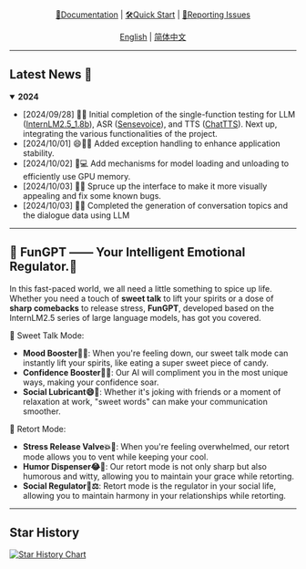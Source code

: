 <div align="center">
  <!-- <img src="Assets/image/FunGPT-logo.svg" width="450"/> -->

  [📘Documentation](https://github.com/Alannikos/FunGPT) |
  [🛠️Quick Start](https://github.com/Alannikos/FunGPT) |
  [🤔Reporting Issues](https://github.com/Alannikos/FunGPT/issues) 

  [English](README_en.md) | [简体中文](README_zh.md)

</div>

_____________________________________________________________________


## Latest News 🎉

<details open>
<summary><b>2024</b></summary>

- \[2024/09/28\] 👋👋 Initial completion of the single-function testing for LLM ([InternLM2.5_1.8b](https://huggingface.co/internlm/internlm2_5-1_8b-chat)), ASR ([Sensevoice](https://www.modelscope.cn/models/iic/sensevoicesmall)), and TTS ([ChatTTS](https://huggingface.co/2Noise/ChatTTS)). Next up, integrating the various functionalities of the project.
- \[2024/10/01\] 😄🐍✨ Added exception handling to enhance application stability.
- \[2024/10/02\] 🚀💻 Add mechanisms for model loading and unloading to efficiently use GPU memory.
- \[2024/10/03\] 🎨🐞 Spruce up the interface to make it more visually appealing and fix some known bugs.
- \[2024/10/03\] 🎉💬 Completed the generation of conversation topics and the dialogue data using LLM


</details>

_____________________________________________________________________


## 🌈 FunGPT —— Your Intelligent Emotional Regulator.🍹

In this fast-paced world, we all need a little something to spice up life. Whether you need a touch of **sweet talk** to lift your spirits or a dose of **sharp comebacks** to release stress, **FunGPT**, developed based on the InternLM2.5 series of large language models, has got you covered.

🍬 Sweet Talk Mode:

- **Mood Booster🌟✨**: When you're feeling down, our sweet talk mode can instantly lift your spirits, like eating a super sweet piece of candy.
- **Confidence Booster💪🌈**: Our AI will compliment you in the most unique ways, making your confidence soar.
- **Social Lubricant😄🤝**: Whether it's joking with friends or a moment of relaxation at work, "sweet words" can make your communication smoother.

🔪 Retort Mode:

- **Stress Release Valve💥😤**: When you're feeling overwhelmed, our retort mode allows you to vent while keeping your cool.
- **Humor Dispenser😂👅**: Our retort mode is not only sharp but also humorous and witty, allowing you to maintain your grace while retorting.
- **Social Regulator🤝⚖️**: Retort mode is the regulator in your social life, allowing you to maintain harmony in your relationships while retorting.

_____________________________________________________________________


## Star History

[![Star History Chart](https://api.star-history.com/svg?repos=Alannikos/FunGPT&type=Date)](https://star-history.com/#Alannikos/FunGPT&Date)

